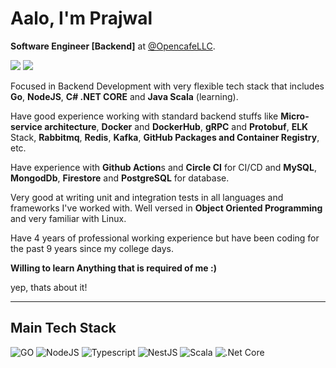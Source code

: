 <h1>Aalo, I'm Prajwal</h1>

**Software Engineer [Backend]** at [@OpencafeLLC](https://opencafe.io).

<a href="https://www.linkedin.com/in/prajwal98/"><img src="https://img.shields.io/badge/linkedin-0077B5.svg?style=for-the-badge&logo=linkedin&logoColor=white"></a>
<a href="mailto:pjmessi25@icloud.com"><img src="https://img.shields.io/badge/e‑mail-D14836.svg?style=for-the-badge&logo=GMail&logoColor=white"></a>

Focused in Backend Development with very flexible tech stack that includes **Go**, **NodeJS**, **C# .NET CORE** and **Java Scala** (learning).

Have good experience working with standard backend stuffs like **Micro-service architecture**, **Docker** and **DockerHub**, **gRPC** and **Protobuf**, **ELK** Stack, **Rabbitmq**, **Redis**, **Kafka**, **GitHub Packages and Container Registry**, etc.

Have experience with **Github Action**s and **Circle CI** for CI/CD and **MySQL**, **MongodDb**, **Firestore** and **PostgreSQL** for database.

Very good at writing unit and integration tests in all languages and frameworks I've worked with.
Well versed in **Object Oriented Programming** and very familiar with Linux.

Have 4 years of professional working experience but have been coding for the past 9 years since my college days.

**Willing to learn Anything that is required of me :)**

yep, thats about it!

---

## Main Tech Stack

![GO](https://img.shields.io/badge/Go-00ADD8.svg?style=for-the-badge&logo=Go&logoColor=white)
![NodeJS](https://img.shields.io/badge/Node.js-339933.svg?style=for-the-badge&logo=nodedotjs&logoColor=white)
![Typescript](https://img.shields.io/badge/TypeScript-3178C6.svg?style=for-the-badge&logo=TypeScript&logoColor=white)
![NestJS](https://img.shields.io/badge/NestJS-E0234E.svg?style=for-the-badge&logo=NestJS&logoColor=white)
![Scala](https://img.shields.io/badge/Scala-DC322F.svg?style=for-the-badge&logo=Scala&logoColor=white)
![.Net Core](https://img.shields.io/badge/.NET-512BD4.svg?style=for-the-badge&logo=dotnet&logoColor=white)
